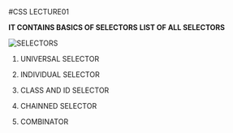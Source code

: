 #CSS LECTURE01

**IT CONTAINS BASICS OF SELECTORS**
**LIST OF ALL SELECTORS**

![SELECTORS](https://img.shields.io/badge/CSS-SELECTORS-yellowgreen)

1. UNIVERSAL SELECTOR

2. INDIVIDUAL SELECTOR

1. CLASS AND ID SELECTOR

1.  CHAINNED SELECTOR
1. COMBINATOR


